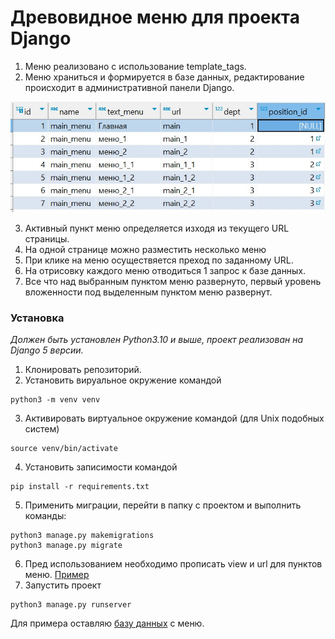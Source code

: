 # Древовидное меню для проекта Django

1. Меню реализовано с использование template_tags.
2. Меню храниться и формируется в базе данных, редактирование происходит в административной панели Django.
    
![Образец наполнения таблицы](sources/menu_data.jpg)

3. Активный пункт меню определяется изходя из текущего URL страницы.
4. На одной странице можно разместить несколько меню
5. При клике на меню осуществяется преход по заданному URL.
6. На отрисовку каждого меню отводиться 1 запрос к базе данных.
7. Все что над выбранным пунктом меню развернуто, первый уровень вложенности под выделенным пунктом меню развернут.


### Установка

*Должен быть установлен Python3.10 и выше, проект реализован на Django 5 версии.*

1. Клонировать репозиторий. 
2. Установить вируальное окружение командой 
```
python3 -m venv venv
```
3. Активировать виртуальное окружение командой (для Unix подобных систем)
```
source venv/bin/activate
```
4. Установить записимости командой
```
pip install -r requirements.txt
```
5. Применить миграции, перейти в папку с проектом и выполнить команды:
```
python3 manage.py makemigrations
python3 manage.py migrate
```

6. Пред использованием необходимо прописать view и url для пунктов меню. [Пример](tree_menu/urls.py)
7. Запустить проект
```
python3 manage.py runserver 
```

Для примера оставляю [базу данных](db.sqlite3) с меню.
